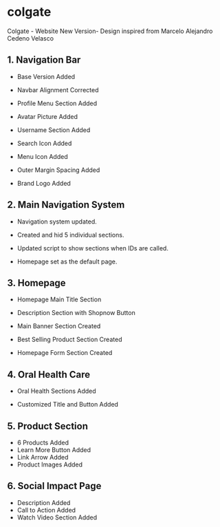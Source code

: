 # colgate
Colgate - Website New Version- Design inspired from Marcelo Alejandro Cedeno Velasco

## 1. Navigation Bar 
- Base Version Added 

- Navbar Alignment Corrected

- Profile Menu Section Added 

- Avatar Picture Added

- Username Section Added

- Search Icon Added

- Menu Icon Added

- Outer Margin Spacing Added

- Brand Logo Added

## 2. Main Navigation System 
- Navigation system updated.

- Created and hid 5 individual sections.

- Updated script to show sections when IDs are called.

- Homepage set as the default page.

## 3. Homepage 
- Homepage Main Title Section

- Description Section with Shopnow Button

- Main Banner Section Created

- Best Selling Product Section Created

- Homepage Form Section Created

## 4. Oral Health Care 
- Oral Health Sections Added

- Customized Title and Button Added  

## 5. Product Section 
- 6 Products Added
- Learn More Button Added 
- Link Arrow Added
- Product Images Added

## 6. Social Impact Page  
- Description Added
- Call to Action Added 
- Watch Video Section Added
